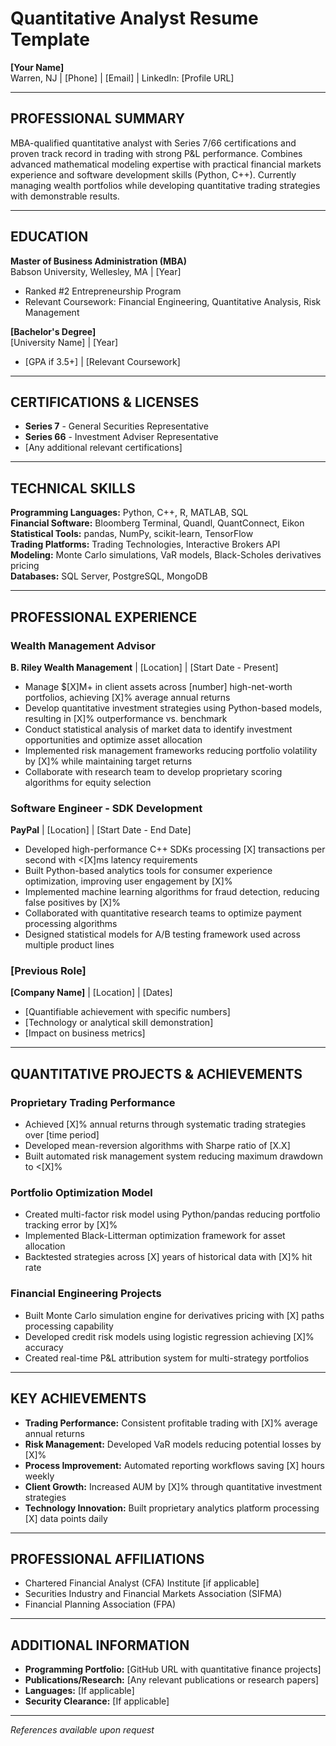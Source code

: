 # Quantitative Analyst Resume Template

**[Your Name]**  
Warren, NJ | [Phone] | [Email] | LinkedIn: [Profile URL]

---

## PROFESSIONAL SUMMARY

MBA-qualified quantitative analyst with Series 7/66 certifications and proven track record in trading with strong P&L performance. Combines advanced mathematical modeling expertise with practical financial markets experience and software development skills (Python, C++). Currently managing wealth portfolios while developing quantitative trading strategies with demonstrable results.

---

## EDUCATION

**Master of Business Administration (MBA)**  
Babson University, Wellesley, MA | [Year]  
- Ranked #2 Entrepreneurship Program  
- Relevant Coursework: Financial Engineering, Quantitative Analysis, Risk Management

**[Bachelor's Degree]**  
[University Name] | [Year]  
- [GPA if 3.5+] | [Relevant Coursework]

---

## CERTIFICATIONS & LICENSES

- **Series 7** - General Securities Representative  
- **Series 66** - Investment Adviser Representative  
- [Any additional relevant certifications]

---

## TECHNICAL SKILLS

**Programming Languages:** Python, C++, R, MATLAB, SQL  
**Financial Software:** Bloomberg Terminal, Quandl, QuantConnect, Eikon  
**Statistical Tools:** pandas, NumPy, scikit-learn, TensorFlow  
**Trading Platforms:** Trading Technologies, Interactive Brokers API  
**Modeling:** Monte Carlo simulations, VaR models, Black-Scholes derivatives pricing  
**Databases:** SQL Server, PostgreSQL, MongoDB

---

## PROFESSIONAL EXPERIENCE

### Wealth Management Advisor
**B. Riley Wealth Management** | [Location] | [Start Date - Present]

- Manage $[X]M+ in client assets across [number] high-net-worth portfolios, achieving [X]% average annual returns
- Develop quantitative investment strategies using Python-based models, resulting in [X]% outperformance vs. benchmark
- Conduct statistical analysis of market data to identify investment opportunities and optimize asset allocation
- Implemented risk management frameworks reducing portfolio volatility by [X]% while maintaining target returns
- Collaborate with research team to develop proprietary scoring algorithms for equity selection

### Software Engineer - SDK Development  
**PayPal** | [Location] | [Start Date - End Date]

- Developed high-performance C++ SDKs processing [X] transactions per second with <[X]ms latency requirements
- Built Python-based analytics tools for consumer experience optimization, improving user engagement by [X]%
- Implemented machine learning algorithms for fraud detection, reducing false positives by [X]%
- Collaborated with quantitative research teams to optimize payment processing algorithms
- Designed statistical models for A/B testing framework used across multiple product lines

### [Previous Role]
**[Company Name]** | [Location] | [Dates]

- [Quantifiable achievement with specific numbers]
- [Technology or analytical skill demonstration]
- [Impact on business metrics]

---

## QUANTITATIVE PROJECTS & ACHIEVEMENTS

### Proprietary Trading Performance
- Achieved [X]% annual returns through systematic trading strategies over [time period]
- Developed mean-reversion algorithms with Sharpe ratio of [X.X]
- Built automated risk management system reducing maximum drawdown to <[X]%

### Portfolio Optimization Model
- Created multi-factor risk model using Python/pandas reducing portfolio tracking error by [X]%
- Implemented Black-Litterman optimization framework for asset allocation
- Backtested strategies across [X] years of historical data with [X]% hit rate

### Financial Engineering Projects
- Built Monte Carlo simulation engine for derivatives pricing with [X] paths processing capability
- Developed credit risk models using logistic regression achieving [X]% accuracy
- Created real-time P&L attribution system for multi-strategy portfolios

---

## KEY ACHIEVEMENTS

- **Trading Performance:** Consistent profitable trading with [X]% average annual returns
- **Risk Management:** Developed VaR models reducing potential losses by [X]%
- **Process Improvement:** Automated reporting workflows saving [X] hours weekly
- **Client Growth:** Increased AUM by [X]% through quantitative investment strategies
- **Technology Innovation:** Built proprietary analytics platform processing [X] data points daily

---

## PROFESSIONAL AFFILIATIONS

- Chartered Financial Analyst (CFA) Institute [if applicable]
- Securities Industry and Financial Markets Association (SIFMA)
- Financial Planning Association (FPA)

---

## ADDITIONAL INFORMATION

- **Programming Portfolio:** [GitHub URL with quantitative finance projects]
- **Publications/Research:** [Any relevant publications or research papers]
- **Languages:** [If applicable]
- **Security Clearance:** [If applicable]

---

*References available upon request*